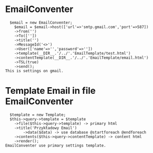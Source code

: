 # EmailConventer
	  $email = new EmailConventer;
		$email = $email->host(['url'=>'smtp.gmail.com','port'=>587])
		->from('')
		->To([''])
		->title('')
		->MessageId('<>')
		->User(['name'=>'','password'=>''])
		->template(__DIR__.'/../'.'EmailTemplate/test.html')
		->contentTemplate(__DIR__.'/../'.'EmailTemplate/email.html')
		->TSL(true)
		->send();
 	This is settings on gmail.
# Template Email in file EmailConventer
	  $template = new Template;
	  $this->query->template = $template
	 	->file($this->query->template) -> primary html
		->title('Przykładowy Email')
	        ->data($data) -> use database @startforeach @endforeach
		->contents($this->query->contentTemplate) -> content html
		->render();
 	EmailConventer use primary settings template.
